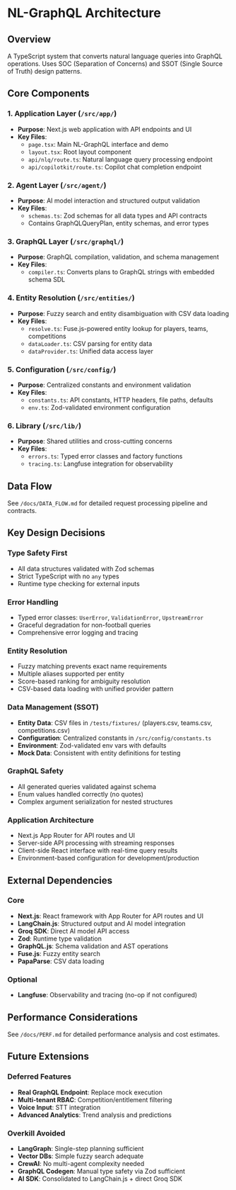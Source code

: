 # NL-GraphQL Architecture

## Overview

A TypeScript system that converts natural language queries into GraphQL operations. Uses SOC (Separation of Concerns) and SSOT (Single Source of Truth) design patterns.

## Core Components

### 1. Application Layer (`/src/app/`)
- **Purpose**: Next.js web application with API endpoints and UI
- **Key Files**:
  - `page.tsx`: Main NL-GraphQL interface and demo
  - `layout.tsx`: Root layout component
  - `api/nlq/route.ts`: Natural language query processing endpoint
  - `api/copilotkit/route.ts`: Copilot chat completion endpoint

### 2. Agent Layer (`/src/agent/`)
- **Purpose**: AI model interaction and structured output validation
- **Key Files**:
  - `schemas.ts`: Zod schemas for all data types and API contracts
  - Contains GraphQLQueryPlan, entity schemas, and error types

### 3. GraphQL Layer (`/src/graphql/`)
- **Purpose**: GraphQL compilation, validation, and schema management
- **Key Files**:
  - `compiler.ts`: Converts plans to GraphQL strings with embedded schema SDL

### 4. Entity Resolution (`/src/entities/`)
- **Purpose**: Fuzzy search and entity disambiguation with CSV data loading
- **Key Files**:
  - `resolve.ts`: Fuse.js-powered entity lookup for players, teams, competitions
  - `dataLoader.ts`: CSV parsing for entity data
  - `dataProvider.ts`: Unified data access layer

### 5. Configuration (`/src/config/`)
- **Purpose**: Centralized constants and environment validation
- **Key Files**:
  - `constants.ts`: API constants, HTTP headers, file paths, defaults
  - `env.ts`: Zod-validated environment configuration

### 6. Library (`/src/lib/`)
- **Purpose**: Shared utilities and cross-cutting concerns
- **Key Files**:
  - `errors.ts`: Typed error classes and factory functions
  - `tracing.ts`: Langfuse integration for observability

## Data Flow

See `/docs/DATA_FLOW.md` for detailed request processing pipeline and contracts.

## Key Design Decisions

### Type Safety First
- All data structures validated with Zod schemas
- Strict TypeScript with no `any` types
- Runtime type checking for external inputs

### Error Handling
- Typed error classes: `UserError`, `ValidationError`, `UpstreamError`
- Graceful degradation for non-football queries
- Comprehensive error logging and tracing

### Entity Resolution
- Fuzzy matching prevents exact name requirements
- Multiple aliases supported per entity
- Score-based ranking for ambiguity resolution
- CSV-based data loading with unified provider pattern

### Data Management (SSOT)
- **Entity Data**: CSV files in `/tests/fixtures/` (players.csv, teams.csv, competitions.csv)
- **Configuration**: Centralized constants in `/src/config/constants.ts`
- **Environment**: Zod-validated env vars with defaults
- **Mock Data**: Consistent with entity definitions for testing

### GraphQL Safety
- All generated queries validated against schema
- Enum values handled correctly (no quotes)
- Complex argument serialization for nested structures

### Application Architecture
- Next.js App Router for API routes and UI
- Server-side API processing with streaming responses
- Client-side React interface with real-time query results
- Environment-based configuration for development/production

## External Dependencies

### Core
- **Next.js**: React framework with App Router for API routes and UI
- **LangChain.js**: Structured output and AI model integration
- **Groq SDK**: Direct AI model API access
- **Zod**: Runtime type validation
- **GraphQL.js**: Schema validation and AST operations
- **Fuse.js**: Fuzzy entity search
- **PapaParse**: CSV data loading

### Optional
- **Langfuse**: Observability and tracing (no-op if not configured)

## Performance Considerations

See `/docs/PERF.md` for detailed performance analysis and cost estimates.

## Future Extensions

### Deferred Features
- **Real GraphQL Endpoint**: Replace mock execution
- **Multi-tenant RBAC**: Competition/entitlement filtering
- **Voice Input**: STT integration
- **Advanced Analytics**: Trend analysis and predictions

### Overkill Avoided
- **LangGraph**: Single-step planning sufficient
- **Vector DBs**: Simple fuzzy search adequate
- **CrewAI**: No multi-agent complexity needed
- **GraphQL Codegen**: Manual type safety via Zod sufficient
- **AI SDK**: Consolidated to LangChain.js + direct Groq SDK
